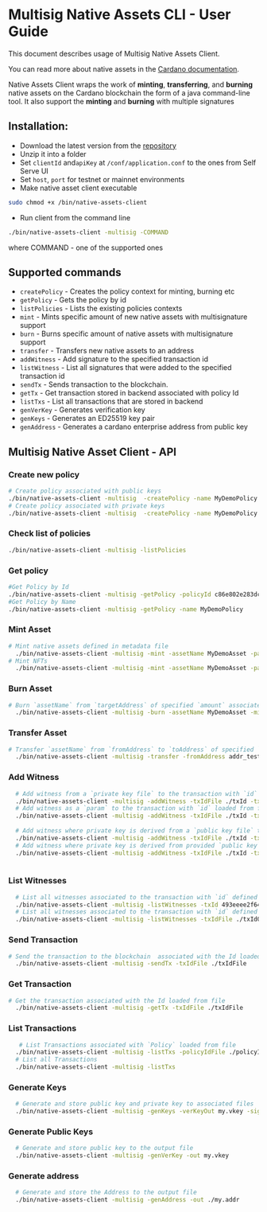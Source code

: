# Multisig Native Assets CLI - User Guide

This document describes usage of Multisig Native Assets Client.  

You can read more about native assets in the [Cardano documentation](https://docs.cardano.org/native-tokens/learn).

Native Assets Client wraps the work of **minting**, **transferring**, and **burning** native assets 
on the Cardano blockchain the form of a java command-line tool. It also support the **minting** and **burning** with multiple signatures

## Installation:
- Download the latest version from the [repository](https://psg-releases.s3.us-east-2.amazonaws.com/native-assets-client-0.3.1.zip)
- Unzip it into a folder
- Set `clientId` and`apiKey` at `/conf/application.conf` to the ones from Self Serve UI
- Set `host`, `port` for testnet or mainnet environments
- Make native asset client executable
```bash
sudo chmod +x /bin/native-assets-client
```
- Run client from the command line
```bash
./bin/native-assets-client -multisig -COMMAND
```

where COMMAND - one of the supported ones
## Supported commands
- `createPolicy` - Creates the policy context for minting, burning etc
- `getPolicy` - Gets the policy by id
- `listPolicies` - Lists the existing policies contexts
- `mint` - Mints specific amount of new native assets with multisignature support
- `burn` - Burns specific amount of native assets with multisignature support
- `transfer` - Transfers new native assets to an address
- `addWitness` - Add signature to the specified transaction id
- `listWitness` - List all signatures that were added to the specified transaction id
- `sendTx` - Sends transaction to the blockchain.
- `getTx` -  Get transaction stored in backend associated with policy Id
- `listTxs` - List all transactions that are stored in backend
- `genVerKey` -  Generates verification key
- `genKeys` -  Generates an ED25519 key pair
- `genAddress` - Generates a cardano enterprise address from public key


## Multisig Native Asset Client - API

### Create new policy
```bash
# Create policy associated with public keys
./bin/native-assets-client -multisig  -createPolicy -name MyDemoPolicy -policyIdOut ./policyId -verKeyFiles "./user1.vkey ./user2.vkey"
# Create policy associated with private keys 
./bin/native-assets-client -multisig  -createPolicy -name MyDemoPolicy -policyIdOut ./policyId -signingKeyFiles "./user1.skey ./user2.skey"
```

### Check list of policies
```bash
./bin/native-assets-client -multisig -listPolicies
```

### Get policy
```bash
#Get Policy by Id
./bin/native-assets-client -multisig -getPolicy -policyId c86e802e283dca7e99227907ec585bc0ad93ee55e9a8b8d86c12f19d
#Get Policy by Name
./bin/native-assets-client -multisig -getPolicy -name MyDemoPolicy
```
### Mint Asset

```bash
# Mint native assets defined in metadata file
  ./bin/native-assets-client -multisig -mint -assetName MyDemoAsset -paymentAddress addr_testxxxxxxx -mintTargetAddressaddr_testxxxxxxx -policyId ./policyId -txIdOut ./txIdOut -txOut ./txOut -arbitraryMetadata "./metadataFile.json" -amount 100
# Mint NFTs
  ./bin/native-assets-client -multisig -mint -assetName MyDemoAsset -paymentAddress addr_testxxxxxxx -mintTargetAddressaddr_testxxxxxxx -policyIdFile ./policyId -txIdOut ./txIdOut -txOut ./txOut
```

### Burn Asset
```bash
# Burn `assetName` from `targetAddress` of specified `amount` associated with policy and transaction id loaded from files
  ./bin/native-assets-client -multisig -burn -assetName MyDemoAsset -mintTargetAddressaddr_testxxxxxxx -policyIdFile ./policyId -txIdOut ./txIdOut -txOut ./txOut -amount 10 
```

### Transfer Asset
```bash
# Transfer `assetName` from `fromAddress` to `toAddress` of specified `amount` associated with policy and transaction id loaded from files
  ./bin/native-assets-client -multisig -transfer -fromAddress addr_testxxxxxxx -toAddress addr_testyyyyyyy -policyIdFile ./policyId -txIdOut ./txIdOut -txOut ./txOut -tokenAmount 10
```
### Add Witness
```bash
  # Add witness from a `private key file` to the transaction with `id` loaded from file 
  ./bin/native-assets-client -multisig -addWitness -txIdFile ./txId -txFile ./txOut -signingKeyFile ./user1.skey
  # Add witness as a `param` to the transaction with `id` loaded from file
  ./bin/native-assets-client -multisig -addWitness -txIdFile ./txId -txFile ./txOut -signingKey cdb9ea82555a6f10294963705342538a8cab22ea4a40a2d2ca59e6da75b42dd6
  
  # Add witness where private key is derived from a `public key file` to the transaction with `id` loaded from file 
  ./bin/native-assets-client -multisig -addWitness -txIdFile ./txId -txFile ./txOut -verKeyFile ./user1.vkey
  # Add witness where private key is derived from provided `public key` to the transaction with `id` loaded from file
  ./bin/native-assets-client -multisig -addWitness -txIdFile ./txId -txFile ./txOut -verKey abe17d93a342dc4f8dadef5b40ca5f32b504de815cf0f086af1fd0cbdaf04b54
  
```

### List Witnesses
```bash
  # List all witnesses associated to the transaction with `id` defined in param 
  ./bin/native-assets-client -multisig -listWitnesses -txId 493eeee2f64fc476fbcd70e614288fe692fbc1b428f6fc1a468b08f8678e0d19
  # List all witnesses associated to the transaction with `id` defined in file
  ./bin/native-assets-client -multisig -listWitnesses -txIdFile ./txIdOut
```
### Send Transaction
```bash
# Send the transaction to the blockchain  associated with the Id loaded from file
  ./bin/native-assets-client -multisig -sendTx -txIdFile ./txIdFile
```

### Get Transaction
```bash
# Get the transaction associated with the Id loaded from file
  ./bin/native-assets-client -multisig -getTx -txIdFile ./txIdFile
```

### List Transactions
```bash
   # List Transactions associated with `Policy` loaded from file
  ./bin/native-assets-client -multisig -listTxs -policyIdFile ./policyIdfile
  # List all Transactions
  ./bin/native-assets-client -multisig -listTxs 
```


### Generate Keys
```bash
  # Generate and store public key and private key to associated files
  ./bin/native-assets-client -multisig -genKeys -verKeyOut my.vkey -signKeyOut my.skey
```

### Generate Public Keys
```bash
  # Generate and store public key to the output file
  ./bin/native-assets-client -multisig -genVerKey -out my.vkey
```

### Generate address
```bash
  # Generate and store the Address to the output file
  ./bin/native-assets-client -multisig -genAddress -out ./my.addr
```

